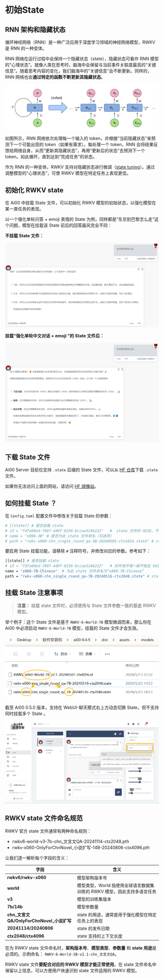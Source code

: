 # 初始State

## RNN 架构和隐藏状态

循环神经网络（RNN）是一种广泛应用于深度学习领域的神经网络模型，RWKV 是 RNN 的一种变体。

RNN 网络在运行过程中会保持一个隐藏状态（state），隐藏状态可看作 RNN 模型的“心理状态”。就像人类在思考时，脑海中会保留与当前事件关联度最高的“关键信息”。随着思考内容的变化，我们脑海中的“关键信息”会不断更新。同样的，RNN 网络也会**通过特定的函数不断更新其隐藏状态**。

![经典 RNN 图解](../doc-guide/doc_img/classic-RNN.png)

如图所示，RNN 网络依次处理每一个输入的 token，并根据“当前隐藏状态”来预测下一个可能出现的 token（如果有需求）。每处理一个 token，RNN 会将结果反馈给网络自身，从而“更新其隐藏状态”，再用“更新后的状态”去预测下一个 token。如此循环，直到达到“完成任务”的状态。


作为 RNN 的一种变体，RWKV 支持对隐藏状态进行微调（[state tuning](https://rwkv.cn/tutorials/advanced/Fine-Tune/RWKV-PEFT/State-Tuning)）。通过调整模型的“心理状态”，可使 RWKV 模型在特定任务上表现更佳。

## 初始化 RWKV state

在 Ai00 中挂载 State 文件，可以初始化 RWKV 模型的初始状态，以强化模型在某一类任务的表现。

以一个强化单轮问答 + emoji 表情的 State 为例，同样都是“东京到巴黎怎么走”这个问题，模型在挂载该 State 前后的回答画风完全不同：

**不挂载 State 文件：**

![state-file-usage](../doc-guide/doc_img/ai00-answer-without-state.png)

**挂载“强化单轮中文对话 + emoji ”的 State 文件后：**

![state-file-usage](../doc-guide/doc_img/ai00-answer-with-state.png)

## 下载 State 文件

Ai00 Server 目前仅支持 `.state` 后缀的 State 文件，可以从 [HF 仓库](https://huggingface.co/cgisky/ai00_rwkv_x060/tree/main)下载 `.state` 文件。

如果你无法访问上面的网站，请访问 [HF 镜像站](https://hf-mirror.com/cgisky/ai00_rwkv_x060/tree/main)。

## 如何挂载 State ？

在 `Config.toml` 配置文件中修改关于挂载 State 的参数：

``` bash copy
# [[state]] # 是否挂载 state
# id = "fd7a60ed-7807-449f-8256-bccae3246222"   #  state 文件的 UUID，不指定则随机分配 
# name = "x060-3B" # 是否为此 state 文件命名（可选项）
# path = "rwkv-x060-chn_single_round_qa-3B-20240505-ctx1024.state" # state 文件的路径
```
要启用 State 挂载功能，请移除 `#` 注释符号，并修改对应的参数。参考如下：

``` bash copy
[[state]] # 是否挂载 state
# id = "fd7a60ed-7807-449f-8256-bccae3246222"   # 非开发环境一般不指定 UUID，可保留 `#` 注释符
name = "x060-7B-Chinese"  # 为此 state 文件命名为“x060-7B-Chinese”
path = "rwkv-x060-chn_single_round_qa-7B-20240516-ctx2048.state" # state 文件的名称，存放在 `model` 文件夹
```

## 挂载 State 注意事项


> **注意：** 挂载 state 文件时，必须使用与 State 文件参数一致的基底 RWKV 模型。


举个例子：这个 State 文件是基于 `RWKV-6-World-7B` 模型微调而来，那么你在 Ai00 中必须启动 `RWKV-6-World-7B` 模型，挂载的 State 文件才会生效。

![state-file-usage](../doc-guide/doc_img/ai00-state-file-usage.png)


截至 Ai00 0.5.0 版本，支持在 WebUI-聊天模式右上方动态切换 State，但不支持同时挂载多个 State 。

![ai00-change-state](../doc-guide/doc_img/ai00-change-state.png)

## RWKV state 文件命名规范

RWKV 官方 state 文件通常有两种命名规则：

- rwkv6-world-v3-7b-chn_文言文QA-20241114-ctx2048.pth
- rwkv-x060-OnlyForChnNovel_小说扩写-14B-20240806-ctx4096.pth

让我们逐一解析每个字段的含义：

| 字段 | 含义 |
| --- | --- |
| **rwkv6/rwkv-x060** | 模型架构版本号 |
| **world** | 模型类型，World 指使用全球语言数据集训练的 RWKV 模型，因此支持多语言任务 |
| **v3** | 模型的训练集版本 |
| **7b/14b** | 模型参数量 |
| **chn_文言文QA/OnlyForChnNovel_小说扩写** | state 的用途，通常是用于强化模型在特定任务上的表现 |
| **20241114/20240806** | state 的发布日期 |
| **ctx2048/ctx4096** | state 支持的上下文长度 |

在为 RWKV state 文件命名时，**架构版本号**、**模型类型**、**参数量** 和 **state 用途**是必须的。示例命名： `RWKV-6-World-3B-v2.1-chn_文言文QA`。

 RWKV state 文件**要配合对应的 RWKV 模型才能正常使用**。在 state 文件命名中保留以上信息，可以方便用户快速识别 state 文件适用的 RWKV 模型。
